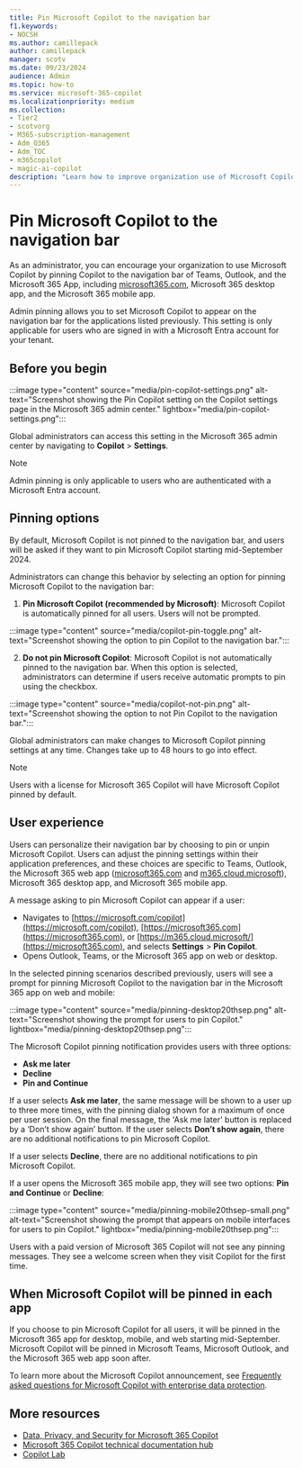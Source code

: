 ```yaml
---
title: Pin Microsoft Copilot to the navigation bar
f1.keywords:
- NOCSH
ms.author: camillepack
author: camillepack
manager: scotv
ms.date: 09/23/2024
audience: Admin
ms.topic: how-to
ms.service: microsoft-365-copilot
ms.localizationpriority: medium
ms.collection: 
- Tier2
- scotvorg
- M365-subscription-management 
- Adm_O365
- Adm_TOC
- m365copilot
- magic-ai-copilot
description: "Learn how to improve organization use of Microsoft Copilot by pinning it to the navigation bar in Teams, Outlook, and the Microsoft 365 App."
---
```


# Pin Microsoft Copilot to the navigation bar

As an administrator, you can encourage your organization to use Microsoft Copilot by pinning Copilot to the navigation bar of Teams, Outlook, and the Microsoft 365 App, including [microsoft365.com](https://www.office.com/), Microsoft 365 desktop app, and the Microsoft 365 mobile app.  

Admin pinning allows you to set Microsoft Copilot to appear on the navigation bar for the applications listed previously. This setting is only applicable for users who are signed in with a Microsoft Entra account for your tenant.

## Before you begin

:::image type="content" source="media/pin-copilot-settings.png" alt-text="Screenshot showing the Pin Copilot setting on the Copilot settings page in the Microsoft 365 admin center." lightbox="media/pin-copilot-settings.png":::

Global administrators can access this setting in the Microsoft 365 admin center by navigating to **Copilot** > **Settings**.

> [!NOTE]
> Admin pinning is only applicable to users who are authenticated with a Microsoft Entra account.

## Pinning options

By default, Microsoft Copilot is not pinned to the navigation bar, and users will be asked if they want to pin Microsoft Copilot starting mid-September 2024.

Administrators can change this behavior by selecting an option for pinning Microsoft Copilot to the navigation bar:

1. **Pin Microsoft Copilot (recommended by Microsoft)**: Microsoft Copilot is automatically pinned for all users. Users will not be prompted.

:::image type="content" source="media/copilot-pin-toggle.png" alt-text="Screenshot showing the option to pin Copilot to the navigation bar.":::

2. **Do not pin Microsoft Copilot**: Microsoft Copilot is not automatically pinned to the navigation bar. When this option is selected, administrators can determine if users receive automatic prompts to pin using the checkbox.

:::image type="content" source="media/copilot-not-pin.png" alt-text="Screenshot showing the option to not Pin Copilot to the navigation bar.":::

Global administrators can make changes to Microsoft Copilot pinning settings at any time. Changes take up to 48 hours to go into effect.

> [!NOTE]
> Users with a license for Microsoft 365 Copilot will have Microsoft Copilot pinned by default.

## User experience

Users can personalize their navigation bar by choosing to pin or unpin Microsoft Copilot. Users can adjust the pinning settings within their application preferences, and these choices are specific to Teams, Outlook, the Microsoft 365 web app ([microsoft365.com](https://www.office.com/) and [m365.cloud.microsoft](https://m365.cloud.microsoft/)), Microsoft 365 desktop app, and Microsoft 365 mobile app.

A message asking to pin Microsoft Copilot can appear if a user:

- Navigates to [https://microsoft.com/copilot](https://microsoft.com/copilot), [https://microsoft365.com](https://microsoft365.com), or [https://m365.cloud.microsoft/](https://microsoft365.com), and selects **Settings** > **Pin Copilot**.  
- Opens Outlook, Teams, or the Microsoft 365 app on web or desktop.

In the selected pinning scenarios described previously, users will see a prompt for pinning Microsoft Copilot to the navigation bar in the Microsoft 365 app on web and mobile:

:::image type="content" source="media/pinning-desktop20thsep.png" alt-text="Screenshot showing the prompt for users to pin Copilot." lightbox="media/pinning-desktop20thsep.png":::

The Microsoft Copilot pinning notification provides users with three options:

- **Ask me later**
- **Decline**
- **Pin and Continue**

If a user selects **Ask me later**, the same message will be shown to a user up to three more times, with the pinning dialog shown for a maximum of once per user session. On the final message, the 'Ask me later' button is replaced by a ‘Don’t show again’ button. If the user selects **Don’t show again**, there are no additional notifications to pin Microsoft Copilot.  

If a user selects **Decline**, there are no additional notifications to pin Microsoft Copilot.

If a user opens the Microsoft 365 mobile app, they will see two options: **Pin and Continue** or **Decline**:

:::image type="content" source="media/pinning-mobile20thsep-small.png" alt-text="Screenshot showing the prompt that appears on mobile interfaces for users to pin Copilot." lightbox="media/pinning-mobile20thsep.png":::

Users with a paid version of Microsoft 365 Copilot will not see any pinning messages. They see a welcome screen when they visit Copilot for the first time.

## When Microsoft Copilot will be pinned in each app

If you choose to pin Microsoft Copilot for all users, it will be pinned in the Microsoft 365 app for desktop, mobile, and web starting mid-September. Microsoft Copilot will be pinned in Microsoft Teams, Microsoft Outlook, and the Microsoft 365 web app soon after.

To learn more about the Microsoft Copilot announcement, see [Frequently asked questions for Microsoft Copilot with enterprise data protection](https://aka.ms/MsftCopilot-BlogFAQ).

## More resources

- [Data, Privacy, and Security for Microsoft 365 Copilot](microsoft-365-copilot-privacy.md)
- [Microsoft 365 Copilot technical documentation hub](index.yml)
- [Copilot Lab](https://copilot.cloud.microsoft/)
